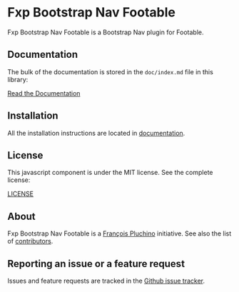 Fxp Bootstrap Nav Footable
==========================

Fxp Bootstrap Nav Footable is a Bootstrap Nav plugin for Footable.

Documentation
-------------

The bulk of the documentation is stored in the `doc/index.md`
file in this library:

[Read the Documentation](doc/index.md)

Installation
------------

All the installation instructions are located in [documentation](doc/index.md).

License
-------

This javascript component is under the MIT license. See the complete license:

[LICENSE](LICENSE)

About
-----

Fxp Bootstrap Nav Footable is a [François Pluchino](https://github.com/francoispluchino) initiative.
See also the list of [contributors](https://github.com/fxpio/fxp-bootstrap-nav-footable/graphs/contributors).

Reporting an issue or a feature request
---------------------------------------

Issues and feature requests are tracked in the [Github issue tracker](https://github.com/fxpio/fxp-bootstrap-nav-footable/issues).
